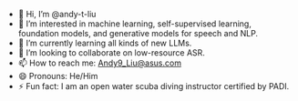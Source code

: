 - 👋 Hi, I’m @andy-t-liu
- 👀 I’m interested in machine learning, self-supervised learning, foundation models, and generative models for speech and NLP.
- 🌱 I’m currently learning all kinds of new LLMs.
- 💞️ I’m looking to collaborate on low-resource ASR.
- 📫 How to reach me: Andy9_Liu@asus.com
- 😄 Pronouns: He/Him
- ⚡ Fun fact: I am an open water scuba diving instructor certified by PADI.

<!---
andy-t-liu/andy-t-liu is a ✨ special ✨ repository because its `README.md` (this file) appears on your GitHub profile.
You can click the Preview link to take a look at your changes.
--->

